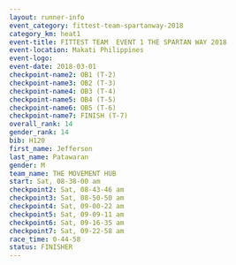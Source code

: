 ```yaml
---
layout: runner-info 
event_category: fittest-team-spartanway-2018 
category_km: heat1 
event-title: FITTEST TEAM  EVENT 1 THE SPARTAN WAY 2018 
event-location: Makati Philippines 
event-logo: 
event-date: 2018-03-01 
checkpoint-name2: OB1 (T-2) 
checkpoint-name3: OB2 (T-3) 
checkpoint-name4: OB3 (T-4) 
checkpoint-name5: OB4 (T-5) 
checkpoint-name6: OB5 (T-6) 
checkpoint-name7: FINISH (T-7) 
overall_rank: 14
gender_rank: 14
bib: H120
first_name: Jefferson
last_name: Patawaran
gender: M
team_name: THE MOVEMENT HUB
start: Sat, 08-38-00 am
checkpoint2: Sat, 08-43-46 am
checkpoint3: Sat, 08-50-50 am
checkpoint4: Sat, 09-00-22 am
checkpoint5: Sat, 09-09-11 am
checkpoint6: Sat, 09-16-35 am
checkpoint7: Sat, 09-22-58 am
race_time: 0-44-58
status: FINISHER
---
```


